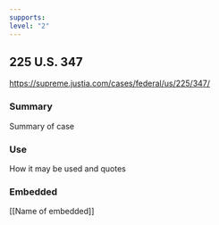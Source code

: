 ```yaml
---
supports: 
level: "2"
---
```

## 225 U.S. 347

https://supreme.justia.com/cases/federal/us/225/347/

### Summary

Summary of case

### Use

How it may be used and quotes

### Embedded

[[Name of embedded]]